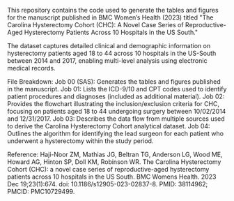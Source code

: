 This repository contains the code used to generate the tables and figures for the manuscript published in BMC Women’s Health (2023) titled "The Carolina Hysterectomy Cohort (CHC): A Novel Case Series of Reproductive-Aged Hysterectomy Patients Across 10 Hospitals in the US South."

The dataset captures detailed clinical and demographic information on hysterectomy patients aged 18 to 44 across 10 hospitals in the US-South between 2014 and 2017, enabling multi-level analysis using electronic medical records.

File Breakdown:
Job 00 (SAS): Generates the tables and figures published in the manuscript.
Job 01: Lists the ICD-9/10 and CPT codes used to identify patient procedures and diagnoses (included as additional material).
Job 02: Provides the flowchart illustrating the inclusion/exclusion criteria for CHC, focusing on patients aged 18 to 44 undergoing surgery between 10/02/2014 and 12/31/2017.
Job 03: Describes the data flow from multiple sources used to derive the Carolina Hysterectomy Cohort analytical dataset.
Job 04: Outlines the algorithm for identifying the lead surgeon for each patient who underwent a hysterectomy within the study period.


Reference: Haji-Noor ZM, Mathias JG, Beltran TG, Anderson LG, Wood ME, Howard AG, Hinton SP, Doll KM, Robinson WR. The Carolina Hysterectomy Cohort (CHC): a novel case series of reproductive-aged hysterectomy patients across 10 hospitals in the US South. BMC Womens Health. 2023 Dec 19;23(1):674. doi: 10.1186/s12905-023-02837-8. PMID: 38114962; PMCID: PMC10729499.
